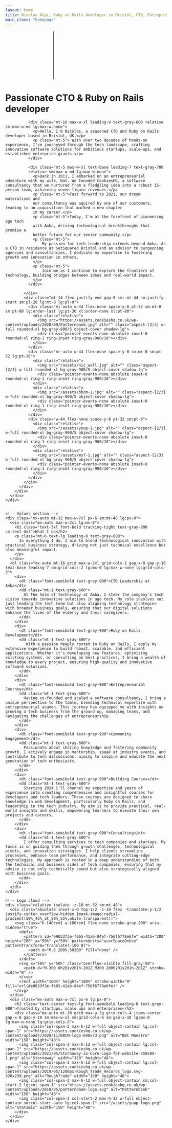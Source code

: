 ```yaml
---
layout: home
title: Nicolas Alpi, Ruby on Rails developer in Bristol, CTO, Entrepreneur.
main_class: "homepage"
---
```



<div class="bg-white">
  <!-- Header -->

  <main class="isolate">
    <!-- Hero section -->
    <div class="relative isolate -z-10">
      <svg class="absolute inset-x-0 top-0 -z-10 h-[64rem] w-full stroke-gray-200 [mask-image:radial-gradient(32rem_32rem_at_center,white,transparent)]" aria-hidden="true">
        <defs>
          <pattern id="1f932ae7-37de-4c0a-a8b0-a6e3b4d44b84" width="200" height="200" x="50%" y="-1" patternUnits="userSpaceOnUse">
            <path d="M.5 200V.5H200" fill="none" />
          </pattern>
        </defs>
        <svg x="50%" y="-1" class="overflow-visible fill-gray-50">
          <path d="M-200 0h201v201h-201Z M600 0h201v201h-201Z M-400 600h201v201h-201Z M200 800h201v201h-201Z" stroke-width="0" />
        </svg>
        <rect width="100%" height="100%" stroke-width="0" fill="url(#1f932ae7-37de-4c0a-a8b0-a6e3b4d44b84)" />
      </svg>
      <div class="absolute left-1/2 right-0 top-0 -z-10 -ml-24 transform-gpu overflow-hidden blur-3xl lg:ml-24 xl:ml-48" aria-hidden="true">
        <div class="aspect-[801/1036] w-[50.0625rem] bg-gradient-to-tr from-[#ff80b5] to-[#9089fc] opacity-30" style="clip-path: polygon(63.1% 29.5%, 100% 17.1%, 76.6% 3%, 48.4% 0%, 44.6% 4.7%, 54.5% 25.3%, 59.8% 49%, 55.2% 57.8%, 44.4% 57.2%, 27.8% 47.9%, 35.1% 81.5%, 0% 97.7%, 39.2% 100%, 35.2% 81.4%, 97.2% 52.8%, 63.1% 29.5%)"></div>
      </div>
      <div class="overflow-hidden">
        <div class="mx-auto max-w-7xl px-6">
          <div class="mx-auto max-w-2xl gap-x-14 lg:mx-0 lg:flex lg:max-w-none lg:items-center">
            <div class="w-full max-w-xl lg:shrink-0 xl:max-w-2xl">
              <h1 class="text-4xl font-bold tracking-tight text-gray-900 sm:text-6xl">Passionate CTO & Ruby on Rails developer</h1>

              <div class="mt-10 max-w-xl leading-9 text-gray-600 relative sm:max-w-md lg:max-w-none">
                <p>Hello, I'm Nicolas, a seasoned CTO and Ruby on Rails developer based in Bristol, UK.</p>
                <p class="mt-5"> With over two decades of hands-on experience, I've journeyed through the tech landscape, crafting innovative software solutions for ambitious startups, scale-ups, and established enterprise giants.</p>
              </div>

              <div class="mt-5 max-w-xl text-base leading-7 text-gray-700
              relative sm:max-w-md lg:max-w-none">
                <p>Back in 2011, I embarked on an entrepreneurial adventure with my wife, Nat. We founded CookiesHQ, a software consultancy that we nurtured from a fledgling idea into a robust 15-person team, achieving seven-figure revenues.</p>
                <p class="mt-5">Fast forward to 2021, our dream materalised and
                our consultancy was aquired by one of our customers, leading to an acquisition that marked a new chapter
                in my career.</p>
                <p class="mt-5">Today, I'm at the forefront of pioneering age tech
                with Amba, driving technological breakthroughs that promise a
                better future for our senior community.</p>
                <p class="mt-5">
                    My passion for tech leadership extends beyond Amba. As a CTO in residence at SetSquared Bristol and an advisor to burgeoning agencies and consultancies, I dedicate my expertise to fostering growth and innovation in others.
                </p>
                <p class="mt-5">
                    Join me as I continue to explore the frontiers of technology, building bridges between ideas and real-world impact.
                </p>
              </div>

            </div>
            <div class="mt-14 flex justify-end gap-8 sm:-mt-44 sm:justify-start sm:pl-20 lg:mt-0 lg:pl-0">
              <div class="ml-auto w-44 flex-none space-y-8 pt-32 sm:ml-0 sm:pt-80 lg:order-last lg:pt-36 xl:order-none xl:pt-80">
                <div class="relative">
                  <img src="https://assets.cookieshq.co.uk/wp-content/uploads/2020/09/Patternbank.jpg" alt="" class="aspect-[2/3] w-full rounded-xl bg-gray-900/5 object-cover shadow-lg">
                  <div class="pointer-events-none absolute inset-0 rounded-xl ring-1 ring-inset ring-gray-900/10"></div>
                </div>
              </div>
              <div class="mr-auto w-44 flex-none space-y-8 sm:mr-0 sm:pt-52 lg:pt-36">
                <div class="relative">
                  <img src="/assets/nic_wall.jpg" alt="" class="aspect-[2/3] w-full rounded-xl bg-gray-900/5 object-cover shadow-lg">
                  <div class="pointer-events-none absolute inset-0 rounded-xl ring-1 ring-inset ring-gray-900/10"></div>
                </div>
                <div class="relative">
                  <img src="/assets/bbcm-1.jpg" alt="" class="aspect-[2/3] w-full rounded-xl bg-gray-900/5 object-cover shadow-lg">
                  <div class="pointer-events-none absolute inset-0 rounded-xl ring-1 ring-inset ring-gray-900/10"></div>
                </div>
              </div>
              <div class="w-44 flex-none space-y-8 pt-32 sm:pt-0">
                <div class="relative">
                  <img src="/assets/yuup-1.jpg" alt="" class="aspect-[2/3] w-full rounded-xl bg-gray-900/5 object-cover shadow-lg">
                  <div class="pointer-events-none absolute inset-0 rounded-xl ring-1 ring-inset ring-gray-900/10"></div>
                </div>
                <div class="relative">
                  <img src="/assets/msf-1.jpg" alt="" class="aspect-[2/3] w-full rounded-xl bg-gray-900/5 object-cover shadow-lg">
                  <div class="pointer-events-none absolute inset-0 rounded-xl ring-1 ring-inset ring-gray-900/10"></div>
                </div>
              </div>
            </div>
          </div>
        </div>
      </div>
    </div>


    <!-- Values section -->
    <div class="mx-auto mt-32 max-w-7xl px-6 sm:mt-40 lg:px-8">
      <div class="mx-auto max-w-2xl lg:mx-0">
        <h2 class="text-3xl font-bold tracking-tight text-gray-900 sm:text-4xl">What I do</h2>
        <p class="mt-6 text-lg leading-8 text-gray-600">
          In everything I do, I aim to blend technological innovation with practical business strategy, driving not just technical excellence but also meaningful impact.
        </p>
      </div>
      <dl class="mx-auto mt-16 grid max-w-2xl grid-cols-1 gap-x-8 gap-y-16 text-base leading-7 sm:grid-cols-2 lg:mx-0 lg:max-w-none lg:grid-cols-3">
        <div>
          <dt class="font-semibold text-gray-900">CTO Leadership at Amba</dt>
          <dd class="mt-1 text-gray-600">
            At the helm of technology at Amba, I steer the company's tech vision towards innovative solutions in age tech. My role involves not just leading the tech team but also aligning technology strategies with broader business goals, ensuring that our digital solutions enhance the lives of the elderly and their caregivers.
          </dd>
        </div>
        <div>
          <dt class="font-semibold text-gray-900">Ruby on Rails Development</dt>
          <dd class="mt-1 text-gray-600">
             With a passion deeply rooted in Ruby on Rails, I apply my extensive experience to build robust, scalable, and efficient applications. Whether it's developing new features, optimizing existing systems, or consulting on best practices, I bring a wealth of knowledge to every project, ensuring high-quality and innovative software solutions.
          </dd>
        </div>
        <div>
          <dt class="font-semibold text-gray-900">Entrepreneurial Journey</dt>
          <dd class="mt-1 text-gray-600">
            Having co-founded and scaled a software consultancy, I bring a unique perspective to the table, blending technical expertise with entrepreneurial acumen. This journey has equipped me with insights on growing a tech business from the ground up, managing teams, and navigating the challenges of entrepreneurship.
          </dd>
        </div>
        <div>
          <dt class="font-semibold text-gray-900">Community Engagement</dt>
          <dd class="mt-1 text-gray-600">
            Passionate about sharing knowledge and fostering community growth, I actively engage in mentorship, speak at industry events, and contribute to tech discussions, aiming to inspire and educate the next generation of tech enthusiasts.
          </dd>
        </div>
        <div>
          <dt class="font-semibold text-gray-900">Building Courses</dt>
          <dd class="mt-1 text-gray-600">
            Starting 2024 I'll channel my expertise and years of experience into creating comprehensive and insightful courses for developers and tech leaders. These courses are designed to share knowledge in web development, particularly Ruby on Rails, and leadership in the tech industry. My aim is to provide practical, real-world insights and skills, empowering learners to elevate their own projects and careers.
          </dd>
        </div>
        <div>
          <dt class="font-semibold text-gray-900">Consulting</dt>
          <dd class="mt-1 text-gray-600">
            I offer consulting services to tech companies and startups. My focus is on guiding them through growth challenges, technological pivots, and innovation strategies. I help clients streamline processes, enhance team performance, and integrate cutting-edge technologies. My approach is rooted in a deep understanding of both the technical and business sides of tech companies, ensuring that my advice is not only technically sound but also strategically aligned with business goals.
          </dd>
        </div>
      </dl>
    </div>

    <!-- Logo cloud -->
    <div class="relative isolate -z-10 mt-32 sm:mt-48">
      <div class="absolute inset-x-0 top-1/2 -z-10 flex -translate-y-1/2 justify-center overflow-hidden [mask-image:radial-gradient(50%_45%_at_50%_55%,white,transparent)]">
        <svg class="h-[40rem] w-[80rem] flex-none stroke-gray-200" aria-hidden="true">
          <defs>
            <pattern id="e9033f3e-f665-41a6-84ef-756f6778e6fe" width="200" height="200" x="50%" y="50%" patternUnits="userSpaceOnUse" patternTransform="translate(-100 0)">
              <path d="M.5 200V.5H200" fill="none" />
            </pattern>
          </defs>
          <svg x="50%" y="50%" class="overflow-visible fill-gray-50">
            <path d="M-300 0h201v201h-201Z M300 200h201v201h-201Z" stroke-width="0" />
          </svg>
          <rect width="100%" height="100%" stroke-width="0" fill="url(#e9033f3e-f665-41a6-84ef-756f6778e6fe)" />
        </svg>
      </div>
      <div class="mx-auto max-w-7xl px-6 lg:px-8">
        <h2 class="text-center text-lg font-semibold leading-8 text-gray-900">Trusted by startups, scale ups and enterprises</h2>
        <div class="mx-auto mt-10 grid max-w-lg grid-cols-4 items-center gap-x-8 gap-y-10 sm:max-w-xl sm:grid-cols-6 sm:gap-x-10 lg:mx-0 lg:max-w-none lg:grid-cols-5">
          <img class="col-span-2 max-h-12 w-full object-contain lg:col-span-1" src="https://assets.cookieshq.co.uk/wp-content/uploads/2020/11/BBCM-logo-640x73.png" alt="BBC Maestro" width="158" height="48">
          <img class="col-span-2 max-h-12 w-full object-contain lg:col-span-1" src="https://assets.cookieshq.co.uk/wp-content/uploads/2021/05/Stornaway-io-Core-Logo-for-website-350x89-1.png" alt="Stornaway" width="158" height="48">
          <img class="col-span-2 max-h-12 w-full object-contain lg:col-span-1" src="https://assets.cookieshq.co.uk/wp-content/uploads/2019/05/1200px-Rough_Trade_Records_logo.svg-320x239.png" alt="RoughTrade" width="158" height="48">
          <img class="col-span-2 max-h-12 w-full object-contain sm:col-start-2 lg:col-span-1" src="https://assets.cookieshq.co.uk/wp-content/uploads/2018/05/patternbank-logo.svg" alt="Patternbank" width="158" height="48">
          <img class="col-span-2 col-start-2 max-h-12 w-full object-contain sm:col-start-auto lg:col-span-1" src="/assets/yuup-logo.png" alt="Statamic" width="158" height="48">
        </div>
      </div>
    </div>


  </main>

</div>
